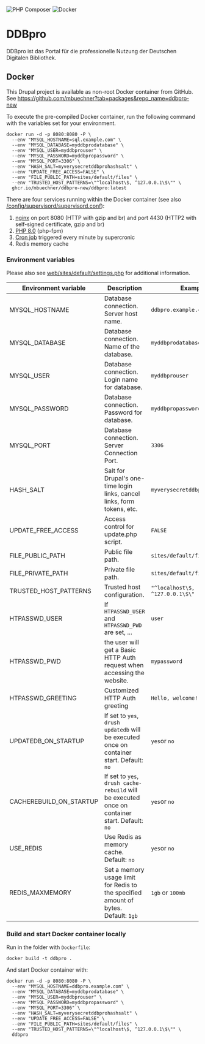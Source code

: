 ![PHP Composer](https://github.com/mbuechner/ddbpro-new/workflows/PHP%20Composer/badge.svg) ![Docker](https://github.com/buechner/ddbpro-new/workflows/Docker/badge.svg)
# DDBpro
DDBpro ist das Portal für die professionelle Nutzung der Deutschen Digitalen Bibliothek.

## Docker

This Drupal project is available as non-root Docker container from GitHub. See https://github.com/mbuechner?tab=packages&repo_name=ddbpro-new

To execute the pre-compiled Docker container, run the following command with the variables set for your environment.
```shell
docker run -d -p 8080:8080 -P \
  --env "MYSQL_HOSTNAME=sql.example.com" \
  --env "MYSQL_DATABASE=myddbprodatabase" \
  --env "MYSQL_USER=myddbprouser" \
  --env "MYSQL_PASSWORD=myddbpropassword" \
  --env "MYSQL_PORT=3306" \
  --env "HASH_SALT=myverysecretddbprohashsalt" \
  --env "UPDATE_FREE_ACCESS=FALSE" \
  --env "FILE_PUBLIC_PATH=sites/default/files" \
  --env "TRUSTED_HOST_PATTERNS=\"^localhost\$, ^127.0.0.1\$\"" \
  ghcr.io/mbuechner/ddbpro-new/ddbpro:latest
```

There are four services running within the Docker container (see also [/config/supervisord/supervisord.conf](/config/supervisord/supervisord.conf)):

1. [nginx](/config/nginx/) on port 8080 (HTTP with gzip and br) and port 4430 (HTTP2 with self-signed certificate, gzip and br)
2. [PHP 8.0](/config/php/) (php-fpm)
3. [Cron job](/config/cron) triggered every minute by supercronic
4. Redis memory cache

### Environment variables

Please also see [web/sites/default/settings.php](web/sites/default/settings.php) for additional information.

| Environment variable    | Description                                                                                    | Example                         |
|-------------------------|------------------------------------------------------------------------------------------------|---------------------------------|
| MYSQL_HOSTNAME          | Database connection. Server host name.                                                         | `ddbpro.example.com`            |
| MYSQL_DATABASE          | Database connection. Name of the database.                                                     | `myddbprodatabase`              |
| MYSQL_USER              | Database connection. Login name for database.                                                  | `myddbprouser`                  |
| MYSQL_PASSWORD          | Database connection. Password for database.                                                    | `myddbpropassword`              |
| MYSQL_PORT              | Database connection. Server Connection Port.                                                   | `3306`                          |
| HASH_SALT               | Salt for Drupal's one-time login links, cancel links, form tokens, etc.                        | `myverysecretddbprohashsalt`    |
| UPDATE_FREE_ACCESS      | Access control for update.php script.                                                          | `FALSE`                         |
| FILE_PUBLIC_PATH        | Public file path.                                                                              | `sites/default/files`           |
| FILE_PRIVATE_PATH       | Private file path.                                                                             | `sites/default/files/private`   |
| TRUSTED_HOST_PATTERNS   | Trusted host configuration.                                                                    | `"^localhost\$, ^127.0.0.1\$\"` |
| HTPASSWD_USER           | If `HTPASSWD_USER` and `HTPASSWD_PWD` are set, ...                                             | `user`                          |
| HTPASSWD_PWD            | the user will get a Basic HTTP Auth request when accessing the website.                        | `mypassword`                    |
| HTPASSWD_GREETING       | Customized HTTP Auth greeting                                                                  | `Hello, welcome!`               |
| UPDATEDB_ON_STARTUP     | If set to `yes`, `drush updatedb` will be executed once on container start. Default: `no`      | `yes`or `no`                    |
| CACHEREBUILD_ON_STARTUP | If set to `yes`, `drush cache-rebuild` will be executed once on container start. Default: `no` | `yes`or `no`                    |
| USE_REDIS               | Use Redis as memory cache. Default: `no`                                                       | `yes`or `no`                    |
| REDIS_MAXMEMORY         | Set a memory usage limit for Redis to the specified amount of bytes. Default: `1gb`            | `1gb` or `100mb`                |

### Build and start Docker container locally

Run in the folder with `Dockerfile`:
```shell
docker build -t ddbpro .
```

And start Docker container with:
```shell
docker run -d -p 8080:8080 -P \
  --env "MYSQL_HOSTNAME=ddbpro.example.com" \
  --env "MYSQL_DATABASE=myddbprodatabase" \
  --env "MYSQL_USER=myddbprouser" \
  --env "MYSQL_PASSWORD=myddbpropassword" \
  --env "MYSQL_PORT=3306" \
  --env "HASH_SALT=myverysecretddbprohashsalt" \
  --env "UPDATE_FREE_ACCESS=FALSE" \
  --env "FILE_PUBLIC_PATH=sites/default/files" \
  --env "TRUSTED_HOST_PATTERNS=\"^localhost\$, ^127.0.0.1\$\"" \
  ddbpro
```
